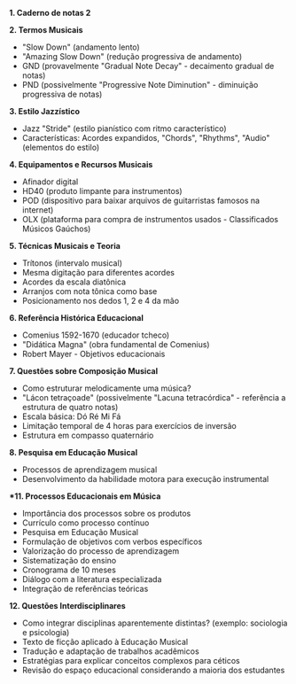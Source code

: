 **1. Caderno de notas 2**

**2. Termos Musicais**

- "Slow Down" (andamento lento)
- "Amazing Slow Down" (redução progressiva de andamento)
- GND (provavelmente "Gradual Note Decay" - decaimento gradual de notas)
- PND (possivelmente "Progressive Note Diminution" - diminuição progressiva de notas)

**3. Estilo Jazzístico**

- Jazz "Stride" (estilo pianístico com ritmo característico)
- Características: Acordes expandidos, "Chords", "Rhythms", "Audio" (elementos do estilo)

**4. Equipamentos e Recursos Musicais**

- Afinador digital
- HD40 (produto limpante para instrumentos)
- POD (dispositivo para baixar arquivos de guitarristas famosos na internet)
- OLX (plataforma para compra de instrumentos usados - Classificados Músicos Gaúchos)

**5. Técnicas Musicais e Teoria**

- Trítonos (intervalo musical)
- Mesma digitação para diferentes acordes
- Acordes da escala diatônica
- Arranjos com nota tônica como base
- Posicionamento nos dedos 1, 2 e 4 da mão

**6. Referência Histórica Educacional**

- Comenius 1592-1670 (educador tcheco)
- "Didática Magna" (obra fundamental de Comenius)
- Robert Mayer - Objetivos educacionais

**7. Questões sobre Composição Musical**

- Como estruturar melodicamente uma música?
- "Lácon tetraçoade" (possivelmente "Lacuna tetracórdica" - referência a estrutura de quatro notas)
- Escala básica: Dó Ré Mi Fá
- Limitação temporal de 4 horas para exercícios de inversão
- Estrutura em compasso quaternário

**8. Pesquisa em Educação Musical**

- Processos de aprendizagem musical
- Desenvolvimento da habilidade motora para execução instrumental

**\*11. Processos Educacionais em Música**

- Importância dos processos sobre os produtos
- Currículo como processo contínuo
- Pesquisa em Educação Musical
- Formulação de objetivos com verbos específicos
- Valorização do processo de aprendizagem
- Sistematização do ensino
- Cronograma de 10 meses
- Diálogo com a literatura especializada
- Integração de referências teóricas

**12. Questões Interdisciplinares**

- Como integrar disciplinas aparentemente distintas? (exemplo: sociologia e psicologia)
- Texto de ficção aplicado à Educação Musical
- Tradução e adaptação de trabalhos acadêmicos
- Estratégias para explicar conceitos complexos para céticos
- Revisão do espaço educacional considerando a maioria dos estudantes
